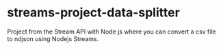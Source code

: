# streams-project-data-splitter
Project from the Stream API with Node js where you can convert a csv file to ndjson using Nodejs Streams.
